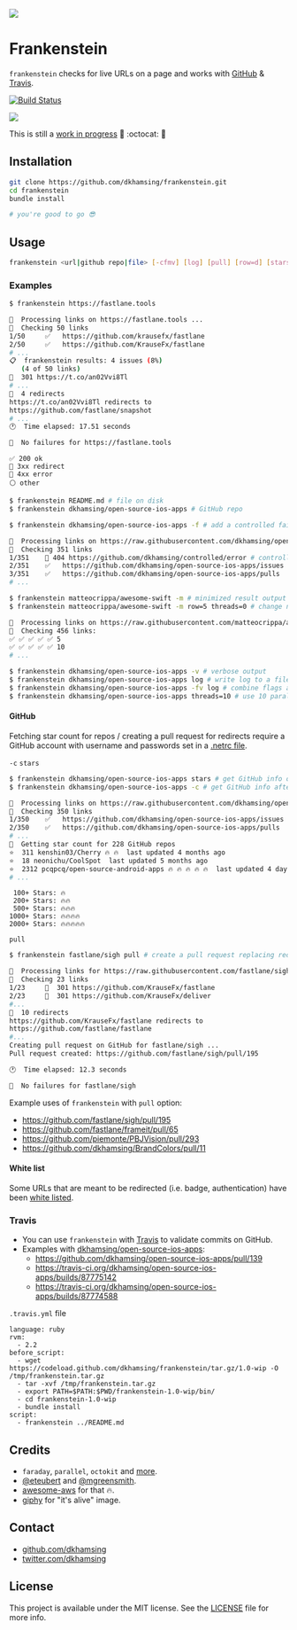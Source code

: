 ![](assets/its-alive.gif)

# Frankenstein

`frankenstein` checks for live URLs on a page and works with [GitHub](#github) & [Travis](#travis).

[![Build Status](https://travis-ci.org/dkhamsing/frankenstein.svg)](https://travis-ci.org/dkhamsing/frankenstein)

![](assets/demo.gif)

This is still a [work in progress](https://github.com/dkhamsing/frankenstein/issues/1) :runner: :octocat: :construction_worker:

## Installation

``` bash
git clone https://github.com/dkhamsing/frankenstein.git
cd frankenstein
bundle install

# you're good to go 😎
```

## Usage

``` bash
frankenstein <url|github repo|file> [-cfmv] [log] [pull] [row=d] [stars] [threads=d]
```

### Examples

``` bash
$ frankenstein https://fastlane.tools

🏃  Processing links on https://fastlane.tools ...
🔎  Checking 50 links
1/50 	 ✅   https://github.com/krausefx/fastlane
2/50 	 ✅   https://github.com/KrauseFx/fastlane
# ...
📋  frankenstein results: 4 issues (8%)
   (4 of 50 links)
🔶  301 https://t.co/an02Vvi8Tl
# ...
🔶  4 redirects
https://t.co/an02Vvi8Tl redirects to
https://github.com/fastlane/snapshot
# ...
🕐  Time elapsed: 17.51 seconds

🏃  No failures for https://fastlane.tools
```

```
✅ 200 ok
🔶 3xx redirect
🔴 4xx error
⚪ other
```

``` bash
$ frankenstein README.md # file on disk
$ frankenstein dkhamsing/open-source-ios-apps # GitHub repo
```

``` bash
$ frankenstein dkhamsing/open-source-ios-apps -f # add a controlled failure

🏃  Processing links on https://raw.githubusercontent.com/dkhamsing/open-source-ios-apps/master/README.md ...
🔎  Checking 351 links
1/351 	 🔴 404 https://github.com/dkhamsing/controlled/error # controlled failure
2/351 	 ✅   https://github.com/dkhamsing/open-source-ios-apps/issues
3/351 	 ✅   https://github.com/dkhamsing/open-source-ios-apps/pulls
# ...
```

``` bash
$ frankenstein matteocrippa/awesome-swift -m # minimized result output
$ frankenstein matteocrippa/awesome-swift -m row=5 threads=0 # change number of items per row (10 is the default, row option requires threads=0)

🏃  Processing links on https://raw.githubusercontent.com/matteocrippa/awesome-swift/master/README.md ...
🔎  Checking 456 links:
✅ ✅ ✅ ✅ ✅ 5
✅ ✅ ✅ ✅ ✅ 10
# ...
```

``` bash
$ frankenstein dkhamsing/open-source-ios-apps -v # verbose output
$ frankenstein dkhamsing/open-source-ios-apps log # write log to a file named franken_log
$ frankenstein dkhamsing/open-source-ios-apps -fv log # combine flags and options (flags have to be ahead of options)
$ frankenstein dkhamsing/open-source-ios-apps threads=10 # use 10 parallel threads (the default is 5, use threads=0 to disable threading)
```

#### GitHub

Fetching star count for repos / creating a pull request for redirects require a GitHub account with username and passwords set in a [.netrc file](http://octokit.github.io/octokit.rb/#Using_a__netrc_file).

`-c` `stars`

``` bash
$ frankenstein dkhamsing/open-source-ios-apps stars # get GitHub info only and skip checking urls
$ frankenstein dkhamsing/open-source-ios-apps -c # get GitHub info after checking urls

🏃  Processing links on https://raw.githubusercontent.com/dkhamsing/open-source-ios-apps/master/README.md ...
🔎  Checking 350 links
1/350 	 ✅   https://github.com/dkhamsing/open-source-ios-apps/issues
2/350 	 ✅   https://github.com/dkhamsing/open-source-ios-apps/pulls
# ...
🔎  Getting star count for 228 GitHub repos
⭐️  311 kenshin03/Cherry 🔥 🔥  last updated 4 months ago
⭐️  18 neonichu/CoolSpot  last updated 5 months ago
⭐️  2312 pcqpcq/open-source-android-apps 🔥 🔥 🔥 🔥 🔥  last updated 4 days ago
# ...
```

```
 100+ Stars: 🔥
 200+ Stars: 🔥🔥
 500+ Stars: 🔥🔥🔥
1000+ Stars: 🔥🔥🔥🔥
2000+ Stars: 🔥🔥🔥🔥🔥
```

`pull`

``` bash
$ frankenstein fastlane/sigh pull # create a pull request replacing redirects

🏃  Processing links for https://raw.githubusercontent.com/fastlane/sigh/master/README.md ...
🔎  Checking 23 links
1/23 	 🔶  301 https://github.com/KrauseFx/fastlane
2/23 	 🔶  301 https://github.com/KrauseFx/deliver
#...
🔶  10 redirects
https://github.com/KrauseFx/fastlane redirects to
https://github.com/fastlane/fastlane
#...
Creating pull request on GitHub for fastlane/sigh ...
Pull request created: https://github.com/fastlane/sigh/pull/195

🕐  Time elapsed: 12.3 seconds

🏃  No failures for fastlane/sigh
```

Example uses of `frankenstein` with `pull` option:

- https://github.com/fastlane/sigh/pull/195
- https://github.com/fastlane/frameit/pull/65
- https://github.com/piemonte/PBJVision/pull/293
- https://github.com/dkhamsing/BrandColors/pull/11

#### White list

Some URLs that are meant to be redirected (i.e. badge, authentication) have been [white listed](lib/frankenstein/constants.rb).

### Travis

- You can use `frankenstein` with [Travis](https://travis-ci.org/) to validate commits on GitHub.
- Examples with [dkhamsing/open-source-ios-apps](https://github.com/dkhamsing/open-source-ios-apps):
  - https://github.com/dkhamsing/open-source-ios-apps/pull/139
  - https://travis-ci.org/dkhamsing/open-source-ios-apps/builds/87775142
  - https://travis-ci.org/dkhamsing/open-source-ios-apps/builds/87774588

`.travis.yml` file

```
language: ruby
rvm:
  - 2.2
before_script:
  - wget https://codeload.github.com/dkhamsing/frankenstein/tar.gz/1.0-wip -O /tmp/frankenstein.tar.gz
  - tar -xvf /tmp/frankenstein.tar.gz
  - export PATH=$PATH:$PWD/frankenstein-1.0-wip/bin/
  - cd frankenstein-1.0-wip
  - bundle install
script:  
  - frankenstein ../README.md
```

## Credits

- `faraday`, `parallel`, `octokit` and [more](lib/frankenstein.rb).
- [@eteubert](http://stackoverflow.com/questions/5532362/how-do-i-get-the-destination-url-of-a-shortened-url-using-ruby/20818142#20818142) and [@mgreensmith](http://mattgreensmith.net/2013/08/08/commit-directly-to-github-via-api-with-octokit/).
- [awesome-aws](https://github.com/donnemartin/awesome-aws) for that 🔥.
- [giphy](http://giphy.com/gifs/2MMB4JT8lokbS) for "it's alive" image.

## Contact

- [github.com/dkhamsing](https://github.com/dkhamsing)
- [twitter.com/dkhamsing](https://twitter.com/dkhamsing)

## License

This project is available under the MIT license. See the [LICENSE](LICENSE) file for more info.
